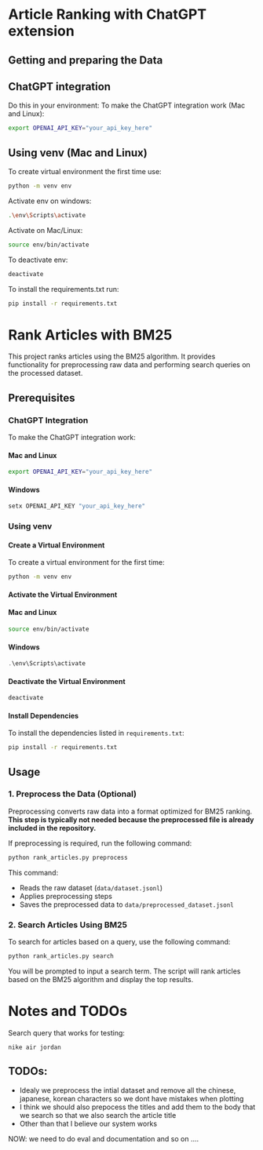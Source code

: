 # Article Ranking with ChatGPT extension

## Getting and preparing the Data

## ChatGPT integration
Do this in your environment:
To make the ChatGPT integration work (Mac and Linux):
```bash
export OPENAI_API_KEY="your_api_key_here"
```

## Using venv (Mac and Linux)
To create virtual environment the first time use:
```bash
python -m venv env
```

Activate env on windows:
```bash
.\env\Scripts\activate
```

Activate on Mac/Linux:
```bash
source env/bin/activate
```

To deactivate env:
```bash
deactivate
```

To install the requirements.txt run:
```bash
pip install -r requirements.txt
```


# Rank Articles with BM25

This project ranks articles using the BM25 algorithm. It provides functionality for preprocessing raw data and performing search queries on the processed dataset.

## Prerequisites

### ChatGPT Integration
To make the ChatGPT integration work:

#### Mac and Linux
```bash
export OPENAI_API_KEY="your_api_key_here"
```

#### Windows
```powershell
setx OPENAI_API_KEY "your_api_key_here"
```

### Using venv

#### Create a Virtual Environment
To create a virtual environment for the first time:

```bash
python -m venv env
```

#### Activate the Virtual Environment

#### Mac and Linux
  ```bash
  source env/bin/activate
  ```

#### Windows
  ```powershell
  .\env\Scripts\activate
  ```

#### Deactivate the Virtual Environment
```bash
deactivate
```

#### Install Dependencies
To install the dependencies listed in `requirements.txt`:
```bash
pip install -r requirements.txt
```

## Usage

### 1. Preprocess the Data (Optional)

Preprocessing converts raw data into a format optimized for BM25 ranking. **This step is typically not needed because the preprocessed file is already included in the repository.**

If preprocessing is required, run the following command:

```bash
python rank_articles.py preprocess
```

This command:
- Reads the raw dataset (`data/dataset.jsonl`)
- Applies preprocessing steps
- Saves the preprocessed data to `data/preprocessed_dataset.jsonl`

### 2. Search Articles Using BM25

To search for articles based on a query, use the following command:

```bash
python rank_articles.py search
```

You will be prompted to input a search term. The script will rank articles based on the BM25 algorithm and display the top results.


# Notes and TODOs
Search query that works for testing:
```
nike air jordan
```

## TODOs:
- Idealy we preprocess the intial dataset and remove all the chinese, japanese, korean characters so we dont have mistakes when plotting 
- I think we should also prepocess the titles and add them to the body that we search so that we also search the article title
- Other than that I believe our system works

NOW: we need to do eval and documentation and so on ....